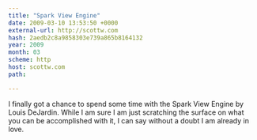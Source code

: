 ```yaml
---
title: "Spark View Engine"
date: 2009-03-10 13:53:50 +0000
external-url: http://scottw.com
hash: 2aedb2c8a9858303e739a865b8164132
year: 2009
month: 03
scheme: http
host: scottw.com
path: 

---
```


I finally got a chance to spend some time with the Spark View Engine by Louis DeJardin. While I am sure I am just scratching the surface on what you can be accomplished with it, I can say without a doubt I am already in love.
